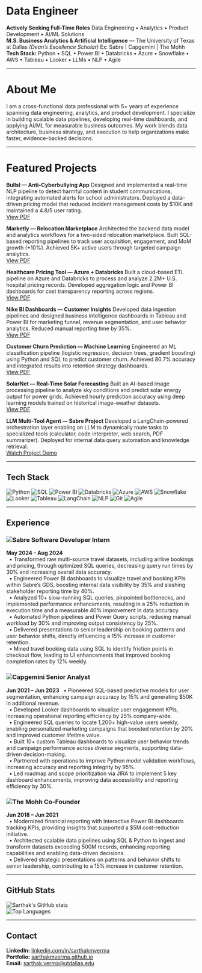 # Data Engineer
**Actively Seeking Full-Time Roles**
Data Engineering • Analytics • Product Development • AI/ML Solutions  
**M.S. Business Analytics & Artificial Intelligence** — The University of Texas at Dallas *(Dean’s Excellence Scholar)*
Ex: Sabre | Capgemini | The Mohh  
**Tech Stack:** Python • SQL • Power BI • Databricks • Azure • Snowflake • AWS • Tableau • Looker • LLMs • NLP • Agile  

---

# About Me

I am a cross-functional data professional with 5+ years of experience spanning data engineering, analytics, and product development. I specialize in building scalable data pipelines, developing real-time dashboards, and applying AI/ML for measurable business outcomes. My work blends data architecture, business strategy, and execution to help organizations make faster, evidence-backed decisions.

---

# Featured Projects

**BullsI — Anti-Cyberbullying App**
Designed and implemented a real-time NLP pipeline to detect harmful content in student communications, integrating automated alerts for school administrators. Deployed a data-driven pricing model that reduced incident management costs by $10K and maintained a 4.8/5 user rating.  
[View PDF](projects/BullsI_CyberbullyingApp.pdf)

**Marketly — Relocation Marketplace**
Architected the backend data model and analytics workflows for a two-sided relocation marketplace. Built SQL-based reporting pipelines to track user acquisition, engagement, and MoM growth (+10%). Achieved 5K+ active users through targeted campaign analytics.  
[View PDF](projects/Marketly_RelocationMarketplace.pdf)

**Healthcare Pricing Tool — Azure + Databricks**
Built a cloud-based ETL pipeline on Azure and Databricks to process and analyze 2.2M+ U.S. hospital pricing records. Developed aggregation logic and Power BI dashboards for cost transparency reporting across regions.  
[View PDF](projects/Helathcare_Project.pdf)

**Nike BI Dashboards — Customer Insights**
Developed data ingestion pipelines and designed business intelligence dashboards in Tableau and Power BI for marketing funnel, revenue segmentation, and user behavior analytics. Reduced manual reporting time by 35%.  
[View PDF](projects/Nike_analytics.pdf)

**Customer Churn Prediction — Machine Learning**
Engineered an ML classification pipeline (logistic regression, decision trees, gradient boosting) using Python and SQL to predict customer churn. Achieved 80.7% accuracy and integrated results into retention strategy dashboards.  
[View PDF](projects/ChurnPrediction_AnalyticsProject.pptx)

**SolarNet — Real-Time Solar Forecasting** 
Built an AI-based image processing pipeline to analyze sky conditions and predict solar energy output for power grids. Achieved hourly prediction accuracy using deep learning models trained on historical image–weather datasets.  
[View PDF](projects/SolarNet%20.pdf)

**LLM Multi-Tool Agent — Sabre Project**
Developed a LangChain-powered orchestration layer enabling an LLM to dynamically route tasks to specialized tools (calculator, code interpreter, web search, PDF summarizer). Deployed for internal data query automation and knowledge retrieval.  
[Watch Project Demo](https://www.youtube.com/watch?v=a5zJ5fV4BR0)

---

## Tech Stack

![Python](https://img.shields.io/badge/-Python-3776AB?logo=python&logoColor=white&style=flat-square)
![SQL](https://img.shields.io/badge/-SQL-4479A1?logo=postgresql&logoColor=white&style=flat-square)
![Power BI](https://img.shields.io/badge/-Power%20BI-F2C811?logo=powerbi&logoColor=black&style=flat-square)
![Databricks](https://img.shields.io/badge/-Databricks-E62B1E?logo=databricks&logoColor=white&style=flat-square)
![Azure](https://img.shields.io/badge/-Azure-0078D4?logo=microsoft-azure&logoColor=white&style=flat-square)
![AWS](https://img.shields.io/badge/-AWS-232F3E?logo=amazon-aws&logoColor=white&style=flat-square)
![Snowflake](https://img.shields.io/badge/-Snowflake-29B5E8?logo=snowflake&logoColor=white&style=flat-square)
![Looker](https://img.shields.io/badge/-Looker-4285F4?logo=looker&logoColor=white&style=flat-square)
![Tableau](https://img.shields.io/badge/-Tableau-E97627?logo=tableau&logoColor=white&style=flat-square)
![LangChain](https://img.shields.io/badge/-LangChain-000000?style=flat-square)
![NLP](https://img.shields.io/badge/-NLP-blueviolet?style=flat-square)
![Git](https://img.shields.io/badge/-Git-F05032?logo=git&logoColor=white&style=flat-square)
![Agile](https://img.shields.io/badge/-Agile-0052CC?style=flat-square)

---

## Experience

### ![Sabre](https://img.shields.io/badge/-Sabre-E32227?logo=sabre&logoColor=white&style=flat-square) Software Developer Intern  
**May 2024 – Aug 2024**  
&nbsp;&nbsp;• Transformed raw multi-source travel datasets, including airline bookings and pricing, through optimized SQL queries, decreasing query run times by 30% and increasing overall data accuracy.  
&nbsp;&nbsp;• Engineered Power BI dashboards to visualize travel and booking KPIs within Sabre’s GDS, boosting internal data visibility by 35% and slashing stakeholder reporting time by 40%.  
&nbsp;&nbsp;• Analyzed 10+ slow-running SQL queries, pinpointed bottlenecks, and implemented performance enhancements, resulting in a 25% reduction in execution time and a measurable 40% improvement in data accuracy.  
&nbsp;&nbsp;• Automated Python pipelines and Power Query scripts, reducing manual workload by 30% and improving output consistency by 25%.  
&nbsp;&nbsp;• Delivered presentations to senior leadership on booking patterns and user behavior shifts, directly influencing a 15% increase in customer retention.  
&nbsp;&nbsp;• Mined travel booking data using SQL to identify friction points in checkout flow, leading to UI enhancements that improved booking completion rates by 12% weekly.  

### ![Capgemini](https://img.shields.io/badge/-Capgemini-0066A1?logo=capgemini&logoColor=white&style=flat-square) Senior Analyst  
**Jun 2021 – Jun 2023**
&nbsp;&nbsp;• Pioneered SQL-based predictive models for user segmentation, enhancing campaign accuracy by 15% and generating $50K in additional revenue.  
&nbsp;&nbsp;• Developed Looker dashboards to visualize user engagement KPIs, increasing operational reporting efficiency by 25% company-wide.  
&nbsp;&nbsp;• Engineered SQL queries to locate 1,200+ high-value users weekly, enabling personalized marketing campaigns that boosted retention by 20% and improved customer lifetime value.  
&nbsp;&nbsp;• Built 10+ custom Tableau dashboards to visualize user behavior trends and campaign performance across diverse segments, supporting data-driven decision-making.  
&nbsp;&nbsp;• Partnered with operations to improve Python model validation workflows, increasing accuracy and reporting integrity by 95%.  
&nbsp;&nbsp;• Led roadmap and scope prioritization via JIRA to implement 5 key dashboard enhancements, improving data accessibility and reporting efficiency by 30%.  

### ![The Mohh](https://img.shields.io/badge/-The%20Mohh-333333?style=flat-square) Co-Founder  
**Jun 2018 – Jun 2021**  
&nbsp;&nbsp;• Modernized financial reporting with interactive Power BI dashboards tracking KPIs, providing insights that supported a $5M cost-reduction initiative.  
&nbsp;&nbsp;• Architected scalable data pipelines using SQL & Python to ingest and transform datasets exceeding 500M records, enhancing reporting capabilities and enabling data-driven decisions.  
&nbsp;&nbsp;• Delivered strategic presentations on patterns and behavior shifts to senior leadership, contributing to a 15% increase in customer retention.  

---

## GitHub Stats

![Sarthak's GitHub stats](https://github-readme-stats.vercel.app/api?username=sarthakmverma&show_icons=true&theme=default)  
![Top Languages](https://github-readme-stats.vercel.app/api/top-langs/?username=sarthakmverma&layout=compact)

---

## Contact

**LinkedIn:** [linkedin.com/in/sarthakmverma](https://www.linkedin.com/in/sarthakmverma/)  
**Portfolio:** [sarthakmverma.github.io](https://sarthakmverma.github.io/)  
**Email:** [sarthak.verma@utdallas.edu](mailto:sarthak.verma@utdallas.edu)  
